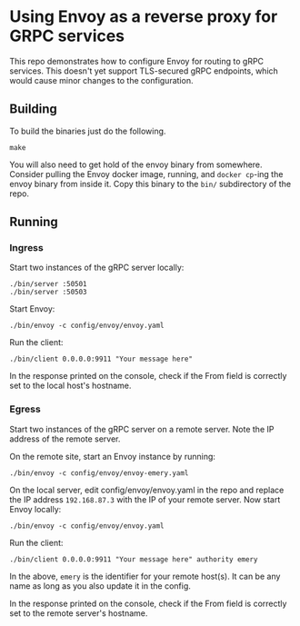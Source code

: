 # Using Envoy as a reverse proxy for GRPC services

This repo demonstrates how to configure Envoy for routing to gRPC services.
This doesn't yet support TLS-secured gRPC endpoints, which would cause minor
changes to the configuration.

## Building
To build the binaries just do the following.

    make

You will also need to get hold of the envoy binary from somewhere. Consider
pulling the Envoy docker image, running, and `docker cp`-ing the envoy
binary from inside it. Copy this binary to the `bin/` subdirectory of the repo.

## Running

### Ingress
Start two instances of the gRPC server locally:

    ./bin/server :50501
    ./bin/server :50503

Start Envoy:

    ./bin/envoy -c config/envoy/envoy.yaml

Run the client:

    ./bin/client 0.0.0.0:9911 "Your message here"

In the response printed on the console, check if the From field is correctly set
to the local host's hostname.

### Egress
Start two instances of the gRPC server on a remote server. Note the IP
address of the remote server.

On the remote site, start an Envoy instance by running:

    ./bin/envoy -c config/envoy/envoy-emery.yaml

On the local server, edit config/envoy/envoy.yaml in the repo and replace
the IP address `192.168.87.3` with the IP of your remote server. Now start
Envoy locally:

    ./bin/envoy -c config/envoy/envoy.yaml

Run the client:

    ./bin/client 0.0.0.0:9911 "Your message here" authority emery

In the above, `emery` is the identifier for your remote host(s). It can be any
name as long as you also update it in the config.

In the response printed on the console, check if the From field is correctly set
to the remote server's hostname.
